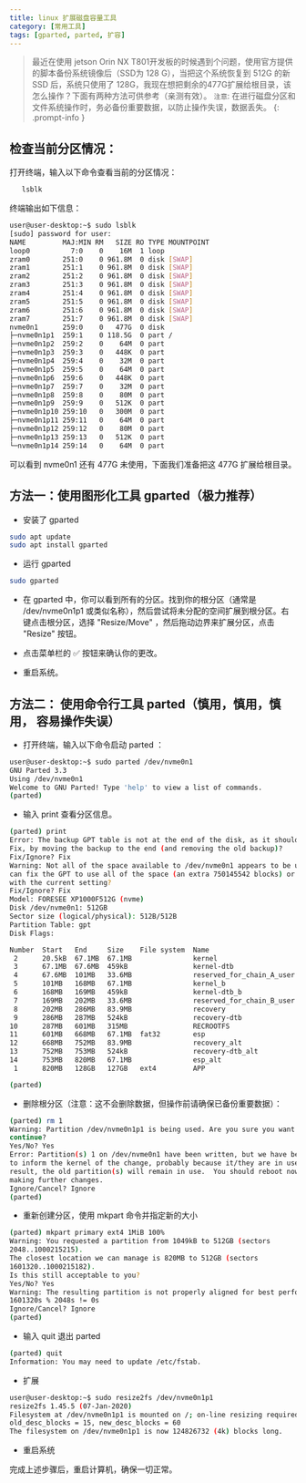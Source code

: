 ```yaml
---
title: linux 扩展磁盘容量工具
category: [常用工具]
tags: [gparted, parted, 扩容]
---
```


> 最近在使用 jetson Orin NX T801开发板的时候遇到个问题，使用官方提供的脚本备份系统镜像后（SSD为 128 G），当把这个系统恢复到 512G 的新 SSD 后，系统只使用了 128G，我现在想把剩余的477G扩展给根目录，该怎么操作？下面有两种方法可供参考（亲测有效）。 `注意`: 在进行磁盘分区和文件系统操作时，务必备份重要数据，以防止操作失误，数据丢失。 
{: .prompt-info }

## 检查当前分区情况： 

打开终端，输入以下命令查看当前的分区情况：

```bash
   lsblk
```
终端输出如下信息：

```bash
user@user-desktop:~$ sudo lsblk
[sudo] password for user: 
NAME         MAJ:MIN RM   SIZE RO TYPE MOUNTPOINT
loop0          7:0    0    16M  1 loop 
zram0        251:0    0 961.8M  0 disk [SWAP]
zram1        251:1    0 961.8M  0 disk [SWAP]
zram2        251:2    0 961.8M  0 disk [SWAP]
zram3        251:3    0 961.8M  0 disk [SWAP]
zram4        251:4    0 961.8M  0 disk [SWAP]
zram5        251:5    0 961.8M  0 disk [SWAP]
zram6        251:6    0 961.8M  0 disk [SWAP]
zram7        251:7    0 961.8M  0 disk [SWAP]
nvme0n1      259:0    0   477G  0 disk 
├─nvme0n1p1  259:1    0 118.5G  0 part /
├─nvme0n1p2  259:2    0    64M  0 part 
├─nvme0n1p3  259:3    0   448K  0 part 
├─nvme0n1p4  259:4    0    32M  0 part 
├─nvme0n1p5  259:5    0    64M  0 part 
├─nvme0n1p6  259:6    0   448K  0 part 
├─nvme0n1p7  259:7    0    32M  0 part 
├─nvme0n1p8  259:8    0    80M  0 part 
├─nvme0n1p9  259:9    0   512K  0 part 
├─nvme0n1p10 259:10   0   300M  0 part 
├─nvme0n1p11 259:11   0    64M  0 part 
├─nvme0n1p12 259:12   0    80M  0 part 
├─nvme0n1p13 259:13   0   512K  0 part 
└─nvme0n1p14 259:14   0    64M  0 part 
```
可以看到 nvme0n1 还有 477G 未使用，下面我们准备把这 477G 扩展给根目录。

## 方法一：使用图形化工具 gparted（极力推荐）

+ 安装了 gparted

```bash
sudo apt update
sudo apt install gparted
```

+ 运行 gparted

``` bash
sudo gparted
```

+ 在 gparted 中，你可以看到所有的分区。找到你的根分区（通常是 /dev/nvme0n1p1 或类似名称），然后尝试将未分配的空间扩展到根分区。右键点击根分区，选择 "Resize/Move" ，然后拖动边界来扩展分区，点击 "Resize" 按钮。

+ 点击菜单栏的 ✅ 按钮来确认你的更改。

+ 重启系统。

## 方法二： 使用命令行工具 parted（慎用，慎用，慎用， 容易操作失误）

+ 打开终端，输入以下命令启动 parted ：

```bash
user@user-desktop:~$ sudo parted /dev/nvme0n1
GNU Parted 3.3
Using /dev/nvme0n1
Welcome to GNU Parted! Type 'help' to view a list of commands.
(parted) 
```

+ 输入 print 查看分区信息。
 
```bash
(parted) print                                                            
Error: The backup GPT table is not at the end of the disk, as it should be.
Fix, by moving the backup to the end (and removing the old backup)?
Fix/Ignore? Fix
Warning: Not all of the space available to /dev/nvme0n1 appears to be used, you
can fix the GPT to use all of the space (an extra 750145542 blocks) or continue
with the current setting? 
Fix/Ignore? Fix                                                           
Model: FORESEE XP1000F512G (nvme)
Disk /dev/nvme0n1: 512GB
Sector size (logical/physical): 512B/512B
Partition Table: gpt
Disk Flags: 

Number  Start   End     Size    File system  Name                       Flags
 2      20.5kB  67.1MB  67.1MB               kernel                     msftdata
 3      67.1MB  67.6MB  459kB                kernel-dtb                 msftdata
 4      67.6MB  101MB   33.6MB               reserved_for_chain_A_user  msftdata
 5      101MB   168MB   67.1MB               kernel_b                   msftdata
 6      168MB   169MB   459kB                kernel-dtb_b               msftdata
 7      169MB   202MB   33.6MB               reserved_for_chain_B_user  msftdata
 8      202MB   286MB   83.9MB               recovery                   msftdata
 9      286MB   287MB   524kB                recovery-dtb               msftdata
10      287MB   601MB   315MB                RECROOTFS                  msftdata
11      601MB   668MB   67.1MB  fat32        esp                        boot, esp
12      668MB   752MB   83.9MB               recovery_alt               msftdata
13      752MB   753MB   524kB                recovery-dtb_alt           msftdata
14      753MB   820MB   67.1MB               esp_alt                    msftdata
 1      820MB   128GB   127GB   ext4         APP                        msftdata

(parted)
```

+ 删除根分区（注意：这不会删除数据，但操作前请确保已备份重要数据）：

```bash
(parted) rm 1                                                             
Warning: Partition /dev/nvme0n1p1 is being used. Are you sure you want to
continue?
Yes/No? Yes                                                               
Error: Partition(s) 1 on /dev/nvme0n1 have been written, but we have been unable
to inform the kernel of the change, probably because it/they are in use.  As a
result, the old partition(s) will remain in use.  You should reboot now before
making further changes.
Ignore/Cancel? Ignore
(parted)
```

+ 重新创建分区，使用 mkpart 命令并指定新的大小

```bash
(parted) mkpart primary ext4 1MiB 100%                                    
Warning: You requested a partition from 1049kB to 512GB (sectors
2048..1000215215).
The closest location we can manage is 820MB to 512GB (sectors
1601320..1000215182).
Is this still acceptable to you?
Yes/No? Yes                                                               
Warning: The resulting partition is not properly aligned for best performance:
1601320s % 2048s != 0s
Ignore/Cancel? Ignore                                                     
(parted)
```

+ 输入 quit 退出 parted 

```bash
(parted) quit                                                             
Information: You may need to update /etc/fstab.
```

+ 扩展 

```bash
user@user-desktop:~$ sudo resize2fs /dev/nvme0n1p1                    
resize2fs 1.45.5 (07-Jan-2020)
Filesystem at /dev/nvme0n1p1 is mounted on /; on-line resizing required
old_desc_blocks = 15, new_desc_blocks = 60
The filesystem on /dev/nvme0n1p1 is now 124826732 (4k) blocks long.
```

+ 重启系统 

完成上述步骤后，重启计算机，确保一切正常。 


 